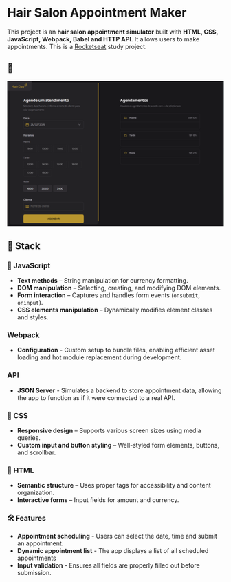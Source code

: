 # Hair Salon Appointment Maker

This project is an **hair salon appointment simulator** built with **HTML, CSS, JavaScript, Webpack, Babel and HTTP API**. It allows users to make appointments. This is a [Rocketseat](https://www.rocketseat.com.br/?utm_source=google&utm_medium=cpc&utm_campaign=lead&utm_term=perpetuo&utm_content=institucional-lead-home-texto-lead-brandkws-none-none-institucional-none-none-br-google&gad_source=1&gclid=CjwKCAiAtYy9BhBcEiwANWQQL_7PJhNk7vjUU2WS5edbdA0Q-JW-9ytiEHPkbCOhkU4Y2gnl6gjFZxoCVxgQAvD_BwE) study project.

## 📸  

![Project Screenshot](./screenshot_hair_day.png)

## 🚀 Stack  

### 🔹 JavaScript  
- **Text methods** – String manipulation for currency formatting.  
- **DOM manipulation** – Selecting, creating, and modifying DOM elements. 
- **Form interaction** – Captures and handles form events (`onsubmit`, `oninput`).  
- **CSS elements manipulation** – Dynamically modifies element classes and styles.  

### Webpack
- **Configuration** - Custom setup to bundle files, enabling efficient asset loading and hot module replacement during development.

### API
- **JSON Server** - Simulates a backend to store appointment data, allowing the app to function as if it were connected to a real API.

### 🎨 CSS  
- **Responsive design** – Supports various screen sizes using media queries.  
- **Custom input and button styling** – Well-styled form elements, buttons, and scrollbar.  

### 📄 HTML  
- **Semantic structure** – Uses proper tags for accessibility and content organization.  
- **Interactive forms** – Input fields for amount and currency.  

### 🛠 Features
- **Appointment scheduling** - Users can select the date, time and submit an appointment.
- **Dynamic appointment list** - The app displays a list of all scheduled appointments
- **Input validation** - Ensures all fields are properly filled out before submission.